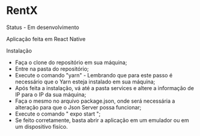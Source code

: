 # RentX #

Status - Em desenvolvimento

Aplicação feita em React Native 


Instalação 
  - Faça o clone do repositório em sua máquina;
  - Entre na pasta do repositório;
  - Execute o comando "yarn" - Lembrando que para este passo é necessário que o Yarn esteja instalado em sua máquina;
  - Após feita a instalação, vá até a pasta services e altere a informação de IP para o IP da sua máquina;
  - Faça o mesmo no arquivo package.json, onde será necessária a alteração para que o Json Server possa funcionar;
  - Execute o comando " expo start ";
  - Se feito corretamente, basta abrir a aplicação em um emulador ou em um dispositivo fisíco.
  
